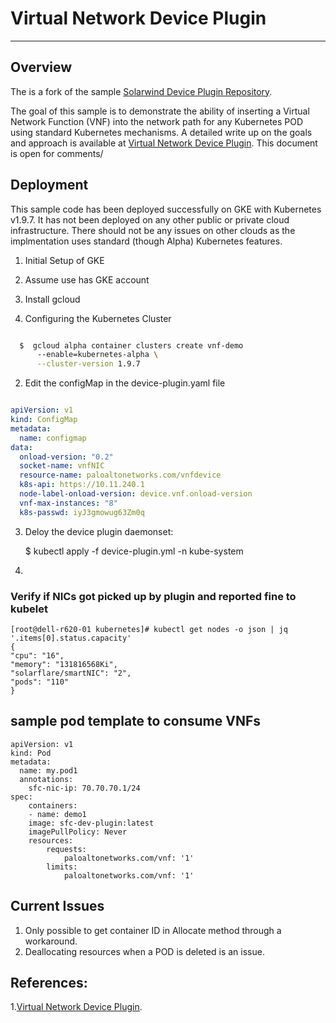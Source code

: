# Virtual Network Device Plugin
--------------------------------

## Overview
The is a fork of the sample [Solarwind Device Plugin Repository](https://github.com/vikaschoudhary16/sfc-device-plugin).

The goal of this sample is to demonstrate the ability of inserting a Virtual Network Function (VNF) into the network path
for any Kubernetes POD using standard Kubernetes mechanisms. A detailed write up on the goals and approach is available at
[Virtual Network Device Plugin](https://docs.google.com/document/d/1_weY_f6j4et56mCZGhbXfCiwvyWxFIwUKl4R0fc1F5c/edit#heading=h.d463l2cyl7wb). This
document is open for comments/


## Deployment

This sample code has been deployed successfully on GKE with Kubernetes v1.9.7. It has not been deployed on any other public or private cloud infrastructure. There should not be any issues on other clouds as the implmentation uses standard (though Alpha) Kubernetes features.

1. Initial Setup of GKE
  1. Assume use has GKE account
  1. Install gcloud

1. Configuring the Kubernetes Cluster

```bash

  $  gcloud alpha container clusters create vnf-demo
      --enable=kubernetes-alpha \
      --cluster-version 1.9.7

``` 

2. Edit the configMap in the device-plugin.yaml file

```yaml

apiVersion: v1
kind: ConfigMap
metadata:
  name: configmap
data:
  onload-version: "0.2"
  socket-name: vnfNIC
  resource-name: paloaltonetworks.com/vnfdevice
  k8s-api: https://10.11.240.1
  node-label-onload-version: device.vnf.onload-version
  vnf-max-instances: "8"
  k8s-passwd: iyJ3gmowug63Zm0q
```

3. Deloy the device plugin daemonset:

    $ kubectl apply -f device-plugin.yml -n kube-system

4.

### Verify if NICs got picked up by plugin and reported fine to kubelet

    [root@dell-r620-01 kubernetes]# kubectl get nodes -o json | jq     '.items[0].status.capacity'
    {
    "cpu": "16",
    "memory": "131816568Ki",
    "solarflare/smartNIC": "2",
    "pods": "110"
    }

## sample pod template to consume VNFs
    apiVersion: v1
    kind: Pod
    metadata:
      name: my.pod1
      annotations:
        sfc-nic-ip: 70.70.70.1/24
    spec:
        containers:
        - name: demo1
        image: sfc-dev-plugin:latest
        imagePullPolicy: Never
        resources:
            requests:
                paloaltonetworks.com/vnf: '1'
            limits:
                paloaltonetworks.com/vnf: '1'

## Current Issues
1. Only possible to get container ID in Allocate method through a workaround.
2. Deallocating resources when a POD is deleted is an issue.

## References:

1.[Virtual Network Device Plugin](https://docs.google.com/document/d/1_weY_f6j4et56mCZGhbXfCiwvyWxFIwUKl4R0fc1F5c/edit#heading=h.d463l2cyl7wb). 
